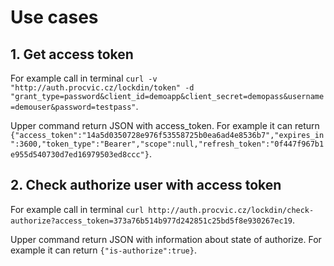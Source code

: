 # Use cases

## 1. Get access token
For example call in terminal `curl -v "http://auth.procvic.cz/lockdin/token" -d "grant_type=password&client_id=demoapp&client_secret=demopass&username=demouser&password=testpass"`.

Upper command return JSON with access_token. For example it can return `{"access_token":"14a5d0350728e976f53558725b0ea6ad4e8536b7","expires_in":3600,"token_type":"Bearer","scope":null,"refresh_token":"0f447f967b1e955d540730d7ed16979503ed8ccc"}`.


## 2. Check authorize user with access token
For example call in terminal `curl http://auth.procvic.cz/lockdin/check-authorize?access_token=373a76b514b977d242851c25bd5f8e930267ec19`.

Upper command return JSON with information about state of authorize. For example it can return `{"is-authorize":true}`.
